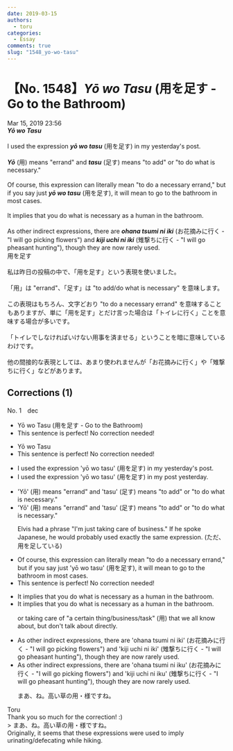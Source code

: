 ```yaml
---
date: 2019-03-15
authors:
  - toru
categories:
  - Essay
comments: true
slug: "1548_yo-wo-tasu"
---
```


# 【No. 1548】<strong><em>Yō wo Tasu</strong></em> (用を足す - Go to the Bathroom)
<div class="date">Mar 15, 2019 23:56</div>
<div id="post"><div id="body_show_ori">
<strong><em>Yō wo Tasu</strong></em><br/><br/>I used the expression <strong><em>yō wo tasu</em></strong> (用を足す) in my yesterday's post.<br/><br/><strong><em>Yō</em></strong> (用) means "errand" and <strong><em>tasu</em></strong> (足す) means "to add" or "to do what is necessary."<br/><br/>Of course, this expression can literally mean "to do a necessary errand," but if you say just <strong><em>yō wo tasu</em></strong> (用を足す), it will mean to go to the bathroom in most cases.<br/><br/>It implies that you do what is necessary as a human in the bathroom.<br/><br/>As other indirect expressions, there are <strong><em>ohana tsumi ni iki</em></strong> (お花摘みに行く - "I will go picking flowers") and <strong><em>kiji uchi ni iki</em></strong> (雉撃ちに行く - "I will go pheasant hunting"), though they are now rarely used.
</div></div>

<!-- more -->

<div id="post_ja"><div id="body_show_mo">
用を足す<br/><br/>私は昨日の投稿の中で、「用を足す」という表現を使いました。<br/><br/>「用」は "errand"、「足す」は "to add/do what is necessary" を意味します。<br/><br/>この表現はもちろん、文字どおり "to do a necessary errand" を意味することもありますが、単に「用を足す」とだけ言った場合は「トイレに行く」ことを意味する場合が多いです。<br/><br/>「トイレでしなければいけない用事を済ませる」ということを暗に意味しているわけです。<br/><br/>他の間接的な表現としては、あまり使われませんが「お花摘みに行く」や「雉撃ちに行く」などがあります。
</div></div>

## Corrections (1)
<div id="block"><div class="first_name"> No. 1　<span class="just_name">dec</span></div><div id="block2">
<ul class="correction_field">
<li class="incorrect">Yō wo Tasu (用を足す - Go to the Bathroom)</li>
<li class="corrected perfect">This sentence is perfect! No correction needed!</li>
</ul>
<ul class="correction_field">
<li class="incorrect">Yō wo Tasu</li>
<li class="corrected perfect">This sentence is perfect! No correction needed!</li>
</ul>
<ul class="correction_field">
<li class="incorrect">I used the expression 'yō wo tasu' (用を足す) in my yesterday's post.</li>
<li class="corrected correct">
I used the expression 'yō wo tasu' (用を足す) in my <span class="f_blue">post yesterday</span>.
</li>
</ul>
<ul class="correction_field">
<li class="incorrect">'Yō' (用) means "errand" and 'tasu' (足す) means "to add" or "to do what is necessary."</li>
<li class="corrected correct">
'Yō' (用) means "errand" and 'tasu' (足す) means "to add" or "to do what is necessary."
<p class="correction_comment">Elvis had a phrase "I'm just taking care of business." If he spoke Japanese, he would probably used exactly the same expression. (ただ、用を足している)</p>
</li>
</ul>
<ul class="correction_field">
<li class="incorrect">Of course, this expression can literally mean "to do a necessary errand," but if you say just 'yō wo tasu' (用を足す), it will mean to go to the bathroom in most cases.</li>
<li class="corrected perfect">This sentence is perfect! No correction needed!</li>
</ul>
<ul class="correction_field">
<li class="incorrect">It implies that you do what is necessary as a human in the bathroom.</li>
<li class="corrected correct">
It implies that you do what is necessary as a human in the bathroom.
<p class="correction_comment">or taking care of "a certain thing/business/task" (用) that we all know about, but don't talk about directly.</p>
</li>
</ul>
<ul class="correction_field">
<li class="incorrect">As other indirect expressions, there are 'ohana tsumi ni iki' (お花摘みに行く - "I will go picking flowers") and 'kiji uchi ni iki' (雉撃ちに行く - "I will go pheasant hunting"), though they are now rarely used.</li>
<li class="corrected correct">
As other indirect expressions, there are 'ohana tsumi ni ik<span class="f_blue">u</span>' (お花摘みに行く - "I will go picking flowers") and 'kiji uchi ni ik<span class="f_blue">u</span>' (雉撃ちに行く - "I will go pheasant hunting"), though they are now rarely used.
<p class="correction_comment">まあ、ね。高い草の用・様ですね。</p>
</li>
</ul>
</div><div class="name"><span class="just_name">Toru</span><br>
Thank you so much for the correction! :)<br/>&gt; まあ、ね。高い草の用・様ですね。<br/>Originally, it seems that these expressions were used to imply urinating/defecating while hiking.
</div>
</div>
